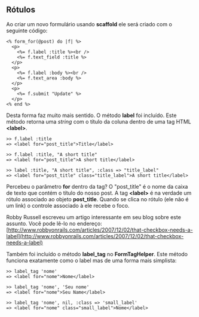 ## Rótulos

Ao criar um novo formulário usando **scaffold** ele será criado com o seguinte código:

	<% form_for(@post) do |f| %>
	  <p>
	    <%= f.label :title %><br />
	    <%= f.text_field :title %>
	  </p>
	  <p>
	    <%= f.label :body %><br />
	    <%= f.text_area :body %>
	  </p>
	  <p>
	    <%= f.submit "Update" %>
	  </p>
	<% end %>

Desta forma faz muito mais sentido. O método **label** foi incluído. Este método retorna uma *string* com o título da coluna dentro de uma tag HTML **\<label\>**.

	>> f.label :title
	=> <label for="post_title">Title</label>

	>> f.label :title, "A short title"
	=> <label for="post_title">A short title</label>

	>> label :title, "A short title", :class => "title_label"
	=> <label for="post_title" class="title_label">A short title</label>

Percebeu o parâmetro **for** dentro da tag? O "post\_title" é o nome da caixa de texto que contém o título do nosso post. A tag **\<label\>** é na verdade um rótulo associado ao objeto **post\_title**. Quando se clica no rótulo (ele não é um link) o controle associado à ele recebe o foco.

Robby Russell escreveu um artigo interessante em seu blog sobre este assunto. Você pode lê-lo no endereço: [http://www.robbyonrails.com/articles/2007/12/02/that-checkbox-needs-a-label](http://www.robbyonrails.com/articles/2007/12/02/that-checkbox-needs-a-label)

Também foi incluído o método **label\_tag** no **FormTagHelper**. Este método funciona exatamente como o label mas de uma forma mais simplista:

	>> label_tag 'nome'
	=> <label for="nome">Nome</label> 

	>> label_tag 'nome', 'Seu nome'
	=> <label for="nome">Seu Name</label> 

	>> label_tag 'nome', nil, :class => 'small_label'
	=> <label for="nome" class="small_label">Nome</label>
